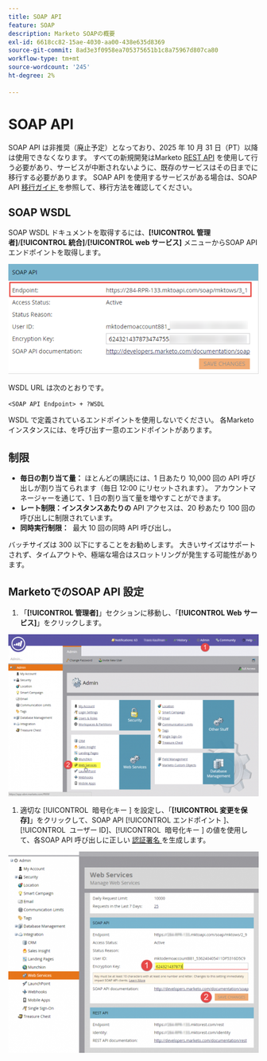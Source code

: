 ```yaml
---
title: SOAP API
feature: SOAP
description: Marketo SOAPの概要
exl-id: 6618cc82-15ae-4030-aa00-438e635d8369
source-git-commit: 8ad3e3f0958ea705375651b1c8a75967d807ca80
workflow-type: tm+mt
source-wordcount: '245'
ht-degree: 2%

---
```


# SOAP API

SOAP API は非推奨（廃止予定）となっており、2025 年 10 月 31 日（PT）以降は使用できなくなります。 すべての新規開発はMarketo [REST API](../rest-api/rest-api.md) を使用して行う必要があり、サービスが中断されないように、既存のサービスはその日までに移行する必要があります。 SOAP API を使用するサービスがある場合は、SOAP API [ 移行ガイド ](./migration.md) を参照して、移行方法を確認してください。

## SOAP WSDL

SOAP WSDL ドキュメントを取得するには、**[!UICONTROL 管理者]**/**[!UICONTROL 統合]**/**[!UICONTROL web サービス]** メニューからSOAP API エンドポイントを取得します。

![SOAP エンドポイント ](assets/endpoint-soap.png)

WSDL URL は次のとおりです。

`<SOAP API Endpoint> + ?WSDL`

WSDL で定義されているエンドポイントを使用しないでください。 各Marketo インスタンスには、を呼び出す一意のエンドポイントがあります。

## 制限

- **毎日の割り当て量：** ほとんどの購読には、1 日あたり 10,000 回の API 呼び出しが割り当てられます（毎日 12:00 にリセットされます）。 アカウントマネージャーを通じて、1 日の割り当て量を増やすことができます。
- **レート制限：インスタンスあたりの** API アクセスは、20 秒あたり 100 回の呼び出しに制限されています。
- **同時実行制限：**  最大 10 回の同時 API 呼び出し。

バッチサイズは 300 以下にすることをお勧めします。 大きいサイズはサポートされず、タイムアウトや、極端な場合はスロットリングが発生する可能性があります。

## MarketoでのSOAP API 設定

1. 「**[!UICONTROL 管理者]**」セクションに移動し、「**[!UICONTROL Web サービス]**」をクリックします。

![admin-web-services2](assets/admin-web-services2.png)

1. 適切な [!UICONTROL &#x200B; 暗号化キー &#x200B;] を設定し、「**[!UICONTROL 変更を保存]**」をクリックして、SOAP API [!UICONTROL &#x200B; エンドポイント &#x200B;]、[!UICONTROL &#x200B; ユーザー ID]、[!UICONTROL &#x200B; 暗号化キー &#x200B;] の値を使用して、各SOAP API 呼び出しに正しい [ 認証署名 ](authentication-signature.md) を生成します。

![admin-web-services3](assets/admin-web-services3.png)
